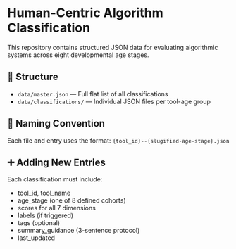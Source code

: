# Human-Centric Algorithm Classification

This repository contains structured JSON data for evaluating algorithmic systems across eight developmental age stages.

## 📁 Structure

- `data/master.json` — Full flat list of all classifications
- `data/classifications/` — Individual JSON files per tool-age group

## 🧱 Naming Convention

Each file and entry uses the format:
`{tool_id}--{slugified-age-stage}.json`

## ➕ Adding New Entries

Each classification must include:
- tool_id, tool_name
- age_stage (one of 8 defined cohorts)
- scores for all 7 dimensions
- labels (if triggered)
- tags (optional)
- summary_guidance (3-sentence protocol)
- last_updated

